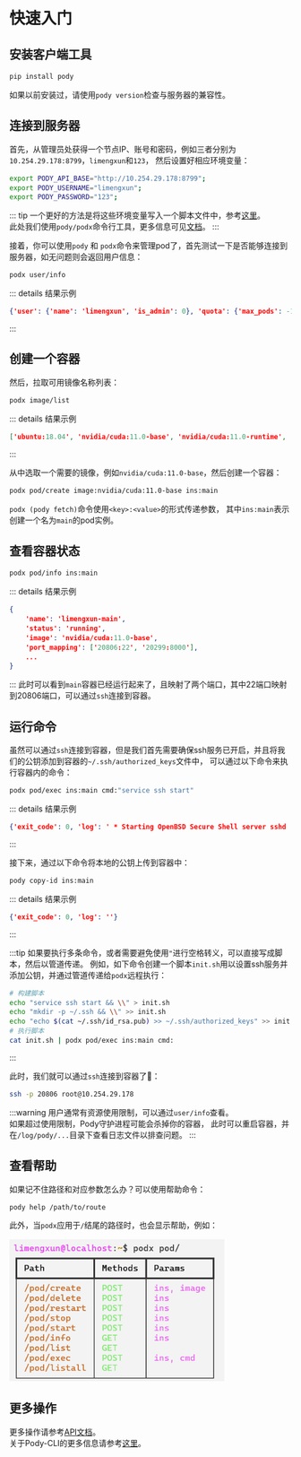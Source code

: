 
# 快速入门

## 安装客户端工具
```sh
pip install pody
```
如果以前安装过，请使用`pody version`检查与服务器的兼容性。

## 连接到服务器 
首先，从管理员处获得一个节点IP、账号和密码，例如三者分别为`10.254.29.178:8799`，`limengxun`和`123`，
然后设置好相应环境变量：
```sh
export PODY_API_BASE="http://10.254.29.178:8799";
export PODY_USERNAME="limengxun";
export PODY_PASSWORD="123";
```

::: tip
一个更好的方法是将这些环境变量写入一个脚本文件中，参考[这里](./pody-cli#configuration)。  
此处我们使用`pody/podx`命令行工具，更多信息可见[文档](/pody-cli)。
:::

接着，你可以使用`pody` 和 `podx`命令来管理pod了，首先测试一下是否能够连接到服务器，如无问题则会返回用户信息：
```sh
podx user/info
```
::: details 结果示例
```json
{'user': {'name': 'limengxun', 'is_admin': 0}, 'quota': {'max_pods': -1, 'gpu_count': -1, 'memory_limit': -1}}
```
:::


## 创建一个容器
然后，拉取可用镜像名称列表：
```sh
podx image/list
```
::: details 结果示例
```json
['ubuntu:18.04', 'nvidia/cuda:11.0-base', 'nvidia/cuda:11.0-runtime', 'nvidia/cuda:11.0-devel']
```
:::

从中选取一个需要的镜像，例如`nvidia/cuda:11.0-base`，然后创建一个容器：
```sh
podx pod/create image:nvidia/cuda:11.0-base ins:main
```
`podx (pody fetch)`命令使用`<key>:<value>`的形式传递参数，
其中`ins:main`表示创建一个名为`main`的pod实例。

## 查看容器状态
```sh
podx pod/info ins:main
```
::: details 结果示例
```json
{
    'name': 'limengxun-main',
    'status': 'running',
    'image': 'nvidia/cuda:11.0-base',
    'port_mapping': ['20806:22', '20299:8000'],
    ...
}
```
:::
此时可以看到`main`容器已经运行起来了，且映射了两个端口，其中22端口映射到20806端口，可以通过`ssh`连接到容器。

## 运行命令
虽然可以通过`ssh`连接到容器，但是我们首先需要确保ssh服务已开启，并且将我们的公钥添加到容器的`~/.ssh/authorized_keys`文件中，
可以通过以下命令来执行容器内的命令：
```sh
podx pod/exec ins:main cmd:"service ssh start"
```
::: details 结果示例
```json
{'exit_code': 0, 'log': ' * Starting OpenBSD Secure Shell server sshd       \x1b[80G \r\x1b[74G[ OK ]\r\n'}
```
:::


接下来，通过以下命令将本地的公钥上传到容器中：
```sh
pody copy-id ins:main
```

::: details 结果示例
```json
{'exit_code': 0, 'log': ''}
```
:::

<!-- podx pod/exec ins:main cmd:"mkdir -p ~/.ssh && echo $(cat ~/.ssh/id_rsa.pub) >> ~/.ssh/authorized_keys" -->
:::tip
如果要执行多条命令，或者需要避免使用`"`进行空格转义，可以直接写成脚本，然后以管道传递。
例如，如下命令创建一个脚本`init.sh`用以设置ssh服务并添加公钥，并通过管道传递给`podx`远程执行：
```sh
# 构建脚本
echo "service ssh start && \\" > init.sh
echo "mkdir -p ~/.ssh && \\" >> init.sh
echo "echo $(cat ~/.ssh/id_rsa.pub) >> ~/.ssh/authorized_keys" >> init.sh
# 执行脚本
cat init.sh | podx pod/exec ins:main cmd:
```
:::

此时，我们就可以通过`ssh`连接到容器了🎉：
```sh
ssh -p 20806 root@10.254.29.178
```

:::warning
用户通常有资源使用限制，可以通过`user/info`查看。  
如果超过使用限制，Pody守护进程可能会杀掉你的容器，
此时可以重启容器，并在`/log/pody/...`目录下查看日志文件以排查问题。
:::

## 查看帮助
如果记不住路径和对应参数怎么办？可以使用帮助命令：
```sh
pody help /path/to/route
```

此外，当`podx`应用于`/`结尾的路径时，也会显示帮助，例如：
![帮助示例](./assets/help_example.png)


## 更多操作
更多操作请参考[API文档](./api.md)。  
关于Pody-CLI的更多信息请参考[这里](./pody-cli.md)。  

<style scoped>
    img {
        margin-top: 1rem;
        max-width: 24rem;
        filter: invert(1);
    }
</style>